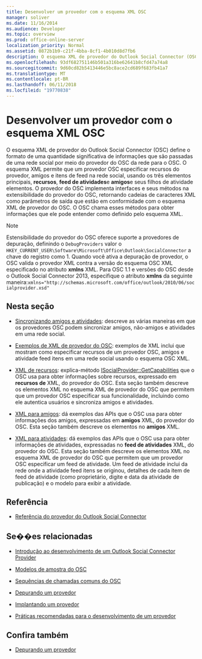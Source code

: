 ```yaml
---
title: Desenvolver um provedor com o esquema XML OSC
manager: soliver
ms.date: 11/16/2014
ms.audience: Developer
ms.topic: overview
ms.prod: office-online-server
localization_priority: Normal
ms.assetid: 0872b1b9-c21f-4bba-8cf1-4b010d8d7fb6
description: O esquema XML de provedor do Outlook Social Connector (OSC) define o formato de uma quantidade significativa de informações que são passadas de uma rede social por meio do provedor do OSC da rede para o OSC.
ms.openlocfilehash: 93df682751146b501a316be62641b8cfd47a74a8
ms.sourcegitcommit: 9d60cd82b5413446e5bc8ace2cd689f683fb41a7
ms.translationtype: MT
ms.contentlocale: pt-BR
ms.lasthandoff: 06/11/2018
ms.locfileid: "19770838"
---
```

# <a name="developing-a-provider-with-the-osc-xml-schema"></a>Desenvolver um provedor com o esquema XML OSC

O esquema XML de provedor do Outlook Social Connector (OSC) define o formato de uma quantidade significativa de informações que são passadas de uma rede social por meio do provedor do OSC da rede para o OSC. O esquema XML permite que um provedor OSC especificar recursos do provedor, amigos e itens de feed na rede social, usando os três elementos principais, **recursos**, **feed de atividades**e **amigos**e seus filhos de atividade elementos. O provedor do OSC implementa interfaces e seus métodos na extensibilidade do provedor do OSC, retornando cadeias de caracteres XML como parâmetros de saída que estão em conformidade com o esquema XML de provedor do OSC. O OSC chama esses métodos para obter informações que ele pode entender como definido pelo esquema XML.
  
> [!NOTE]
> Estensibilidade do provedor do OSC oferece suporte a provedores de depuração, definindo o `DebugProviders` valor o `HKEY_CURRENT_USER\Software\Microsoft\Office\Outlook\SocialConnector` a chave do registro como 1. Quando você ativa a depuração de provedor, o OSC valida o provedor XML contra a versão do esquema OSC XML especificado no atributo **xmlns** XML. Para OSC 1.1 e versões do OSC desde o Outlook Social Connector 2013, especifique o atributo **xmlns** da seguinte maneira:`xmlns="http://schemas.microsoft.com/office/outlook/2010/06/socialprovider.xsd"`
  
## <a name="in-this-section"></a>Nesta seção

- [Sincronizando amigos e atividades](synchronizing-friends-and-activities.md): descreve as várias maneiras em que os provedores OSC podem sincronizar amigos, não-amigos e atividades em uma rede social. 
    
- [Exemplos de XML de provedor do OSC](osc-provider-xml-examples.md): exemplos de XML inclui que mostram como especificar recursos de um provedor OSC, amigos e atividade feed itens em uma rede social usando o esquema OSC XML.
    
- [XML de recursos](xml-for-capabilities.md): explica-método [ISocialProvider::GetCapabilities](isocialprovider-getcapabilities.md) que o OSC usa para obter informações sobre recursos, expressado em **recursos de** XML, do provedor do OSC. Esta seção também descreve os elementos XML no esquema XML de provedor do OSC que permitem que um provedor OSC especificar sua funcionalidade, incluindo como ele autentica usuários e sincroniza amigos e atividades. 
    
- [XML para amigos](xml-for-friends.md): dá exemplos das APIs que o OSC usa para obter informações dos amigos, expressadas em **amigos** XML, do provedor do OSC. Esta seção também descreve os elementos no **amigos** XML. 
    
- [XML para atividades](xml-for-activities.md): dá exemplos das APIs que o OSC usa para obter informações de atividades, expressadas no **feed de atividades** XML, do provedor do OSC. Esta seção também descreve os elementos XML no esquema XML de provedor do OSC que permitem que um provedor OSC especificar um feed de atividade. Um feed de atividade inclui da rede onde a atividade feed itens se originou, detalhes de cada item de feed de atividade (como proprietário, digite e data da atividade de publicação) e o modelo para exibir a atividade. 
    
## <a name="reference"></a>Referência

- [Referência do provedor do Outlook Social Connector](outlook-social-connector-provider-reference-0.md)
  
## <a name="related-sections"></a>Se��es relacionadas

- [Introdução ao desenvolvimento de um Outlook Social Connector Provider](getting-started-with-developing-an-outlook-social-connector-provider.md)
  
- [Modelos de amostra do OSC](osc-sample-templates.md)
  
- [Sequências de chamadas comuns do OSC](osc-typical-calling-sequences.md)
  
- [Depurando um provedor](debugging-a-provider.md)
  
- [Implantando um provedor](deploying-a-provider.md)
  
- [Práticas recomendadas para o desenvolvimento de um provedor](best-practices-for-developing-a-provider.md)
  
## <a name="see-also"></a>Confira também

- [Depurando um provedor](debugging-a-provider.md)

